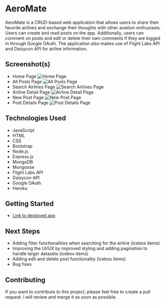 # AeroMate
AeroMate is a CRUD-based web application that allows users to share their favorite airlines and exchange their thoughts with other aviation enthusiasts. Users can create and read posts on the app. Additionally, users can comment on posts and edit or delete their own comments if they are logged in through Google OAuth. The application also makes use of Flight Labs API and Daisycon API for airline information.

## Screenshot(s)
- Home Page
![Home Page](https://i.imgur.com/ZohVsOk.png)
- All Posts Page
![All Posts Page](https://i.imgur.com/elYohAZ.png)
- Search Airlines Page
![Search Airlines Page](https://i.imgur.com/Gmw6jzK.png)
- Airline Detail Page
![Airline Detail Page](https://i.imgur.com/hXu93Su.png)
- New Post Page
![New Post Page](https://i.imgur.com/GQhhnua.png)
- Post Details Page
![Post Details Page](https://i.imgur.com/Hd6rd39.png)
## Technologies Used
- JavaScript
- HTML
- CSS
- Bootstrap
- Node.js
- Express.js
- MongoDB
- Mongoose
- Flight Labs API
- Daisycon API
- Google OAuth
- Heroku

## Getting Started
- [Link to deployed app](https://aeromate.herokuapp.com/)

## Next Steps
- Adding filter functionalities when searching for the airline (icebox items)
- Improving the UI/UX by improved styling and adding pagination to handle larger datasets (icebox items)
- Adding edit and delete post functionality (icebox items)
- Bug fixes

## Contributing
If you want to contribute to this project, please feel free to create a pull request. I will review and merge it as soon as possible.
